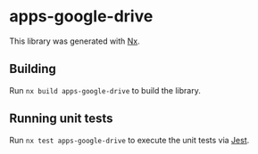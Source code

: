 # apps-google-drive

This library was generated with [Nx](https://nx.dev).

## Building

Run `nx build apps-google-drive` to build the library.

## Running unit tests

Run `nx test apps-google-drive` to execute the unit tests via [Jest](https://jestjs.io).
